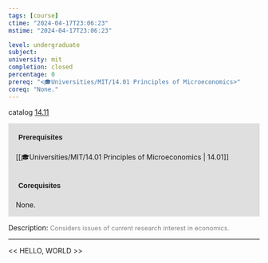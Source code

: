 ```yaml
---
tags: [course]
ctime: "2024-04-17T23:06:23"
mstime: "2024-04-17T23:06:23"

level: undergraduate
subject: 
university: mit
completion: closed
percentage: 0
prereq: "<🎓Universities/MIT/14.01 Principles of Microeconomics>"
coreq: "None."
---
```


catalog [14.11](http://student.mit.edu/catalog/m14a.html#14.11)

<span style="display: block; padding: 15px; background-color: rgb(100, 100, 100, 0.2);"><font id="m_prereq899_0" style="display: block; font-family: Arial, sans-serif; font-weight: bold; padding: 5px">Prerequisites</font><br><span id="prereq899_0">[[🎓Universities/MIT/14.01 Principles of Microeconomics | 14.01]]</span></span>
<span style="display: block; padding: 15px; background-color: rgb(100, 100, 100, 0.2);"><font id="m_coreq899_0" style="display: block; font-family: Arial, sans-serif; font-weight: bold; padding: 5px">Corequisites</font><br><span id="coreq899_0">None.</span></span>

<font style="">Description:</font>
<font style="color: grey; font-size: 0.8rem;">Considers issues of current research interest in economics.</font>



---

<< HELLO, WORLD >>
